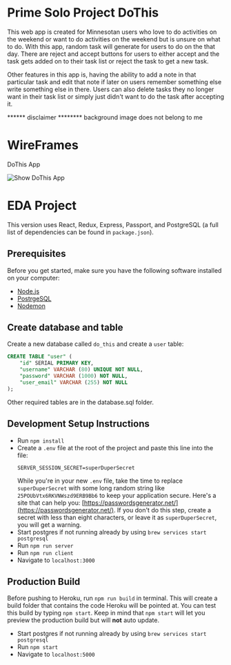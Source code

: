 # Prime Solo Project DoThis

This web app is created for Minnesotan users who love to do activities on the weekend or want to do activities on the weekend but is unsure on what to do. With this app, random task will generate for users to do on the that day. There are reject and accept buttons for users to either accept and the task gets added on to their task list or reject the task to get a new task.

Other features in this app is, having the ability to add a note in that particular task and edit that note if later on users remember something else write something else in there. Users can also delete tasks they no longer want in their task list or simply just didn't want to do the task after accepting it.

****** disclaimer ********
background image does not belong to me

# WireFrames
DoThis App

![Show DoThis App](Pictures/DoThisVid.gif)


# EDA Project
This version uses React, Redux, Express, Passport, and PostgreSQL (a full list of dependencies can be found in `package.json`).

## Prerequisites

Before you get started, make sure you have the following software installed on your computer:

- [Node.js](https://nodejs.org/en/)
- [PostrgeSQL](https://www.postgresql.org/)
- [Nodemon](https://nodemon.io/)

## Create database and table

Create a new database called `do_this` and create a `user` table:

```SQL
CREATE TABLE "user" (
    "id" SERIAL PRIMARY KEY,
    "username" VARCHAR (80) UNIQUE NOT NULL,
    "password" VARCHAR (1000) NOT NULL,
    "user_email" VARCHAR (255) NOT NULL
);
```
Other required tables are in the database.sql folder.


## Development Setup Instructions

- Run `npm install`
- Create a `.env` file at the root of the project and paste this line into the file:
  ```
  SERVER_SESSION_SECRET=superDuperSecret
  ```
  While you're in your new `.env` file, take the time to replace `superDuperSecret` with some long random string like `25POUbVtx6RKVNWszd9ERB9Bb6` to keep your application secure. Here's a site that can help you: [https://passwordsgenerator.net/](https://passwordsgenerator.net/). If you don't do this step, create a secret with less than eight characters, or leave it as `superDuperSecret`, you will get a warning.
- Start postgres if not running already by using `brew services start postgresql`
- Run `npm run server`
- Run `npm run client`
- Navigate to `localhost:3000`


## Production Build

Before pushing to Heroku, run `npm run build` in terminal. This will create a build folder that contains the code Heroku will be pointed at. You can test this build by typing `npm start`. Keep in mind that `npm start` will let you preview the production build but will **not** auto update.

- Start postgres if not running already by using `brew services start postgresql`
- Run `npm start`
- Navigate to `localhost:5000`

